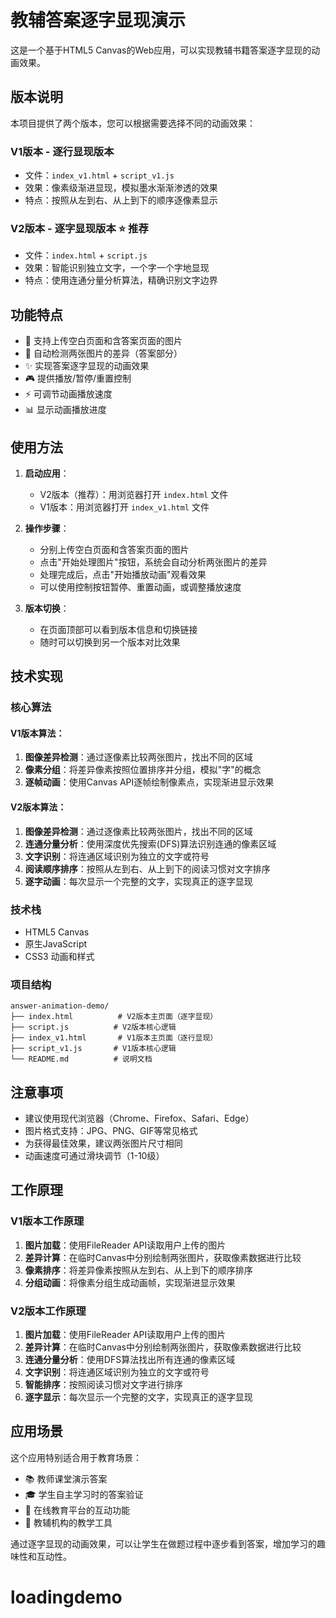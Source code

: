 # 教辅答案逐字显现演示

这是一个基于HTML5 Canvas的Web应用，可以实现教辅书籍答案逐字显现的动画效果。

## 版本说明

本项目提供了两个版本，您可以根据需要选择不同的动画效果：

### V1版本 - 逐行显现版本
- 文件：`index_v1.html` + `script_v1.js`
- 效果：像素级渐进显现，模拟墨水渐渐渗透的效果
- 特点：按照从左到右、从上到下的顺序逐像素显示

### V2版本 - 逐字显现版本 ⭐ 推荐
- 文件：`index.html` + `script.js`  
- 效果：智能识别独立文字，一个字一个字地显现
- 特点：使用连通分量分析算法，精确识别文字边界

## 功能特点

- 📖 支持上传空白页面和含答案页面的图片
- 🎯 自动检测两张图片的差异（答案部分）
- ✨ 实现答案逐字显现的动画效果
- 🎮 提供播放/暂停/重置控制
- ⚡ 可调节动画播放速度
- 📊 显示动画播放进度

## 使用方法

1. **启动应用**：
   - V2版本（推荐）：用浏览器打开 `index.html` 文件
   - V1版本：用浏览器打开 `index_v1.html` 文件

2. **操作步骤**：
   - 分别上传空白页面和含答案页面的图片
   - 点击"开始处理图片"按钮，系统会自动分析两张图片的差异
   - 处理完成后，点击"开始播放动画"观看效果
   - 可以使用控制按钮暂停、重置动画，或调整播放速度

3. **版本切换**：
   - 在页面顶部可以看到版本信息和切换链接
   - 随时可以切换到另一个版本对比效果

## 技术实现

### 核心算法

#### V1版本算法：
1. **图像差异检测**：通过逐像素比较两张图片，找出不同的区域
2. **像素分组**：将差异像素按照位置排序并分组，模拟"字"的概念
3. **逐帧动画**：使用Canvas API逐帧绘制像素点，实现渐进显示效果

#### V2版本算法：
1. **图像差异检测**：通过逐像素比较两张图片，找出不同的区域
2. **连通分量分析**：使用深度优先搜索(DFS)算法识别连通的像素区域
3. **文字识别**：将连通区域识别为独立的文字或符号
4. **阅读顺序排序**：按照从左到右、从上到下的阅读习惯对文字排序
5. **逐字动画**：每次显示一个完整的文字，实现真正的逐字显现

### 技术栈

- HTML5 Canvas
- 原生JavaScript
- CSS3 动画和样式

### 项目结构

```
answer-animation-demo/
├── index.html          # V2版本主页面（逐字显现）
├── script.js          # V2版本核心逻辑
├── index_v1.html       # V1版本主页面（逐行显现）
├── script_v1.js       # V1版本核心逻辑
└── README.md          # 说明文档
```

## 注意事项

- 建议使用现代浏览器（Chrome、Firefox、Safari、Edge）
- 图片格式支持：JPG、PNG、GIF等常见格式
- 为获得最佳效果，建议两张图片尺寸相同
- 动画速度可通过滑块调节（1-10级）

## 工作原理

### V1版本工作原理
1. **图片加载**：使用FileReader API读取用户上传的图片
2. **差异计算**：在临时Canvas中分别绘制两张图片，获取像素数据进行比较
3. **像素排序**：将差异像素按照从左到右、从上到下的顺序排序
4. **分组动画**：将像素分组生成动画帧，实现渐进显示效果

### V2版本工作原理
1. **图片加载**：使用FileReader API读取用户上传的图片
2. **差异计算**：在临时Canvas中分别绘制两张图片，获取像素数据进行比较
3. **连通分量分析**：使用DFS算法找出所有连通的像素区域
4. **文字识别**：将连通区域识别为独立的文字或符号
5. **智能排序**：按照阅读习惯对文字进行排序
6. **逐字显示**：每次显示一个完整的文字，实现真正的逐字显现

## 应用场景

这个应用特别适合用于教育场景：
- 📚 教师课堂演示答案
- 🎓 学生自主学习时的答案验证
- 📝 在线教育平台的互动功能
- 🏫 教辅机构的教学工具

通过逐字显现的动画效果，可以让学生在做题过程中逐步看到答案，增加学习的趣味性和互动性。

# loadingdemo
